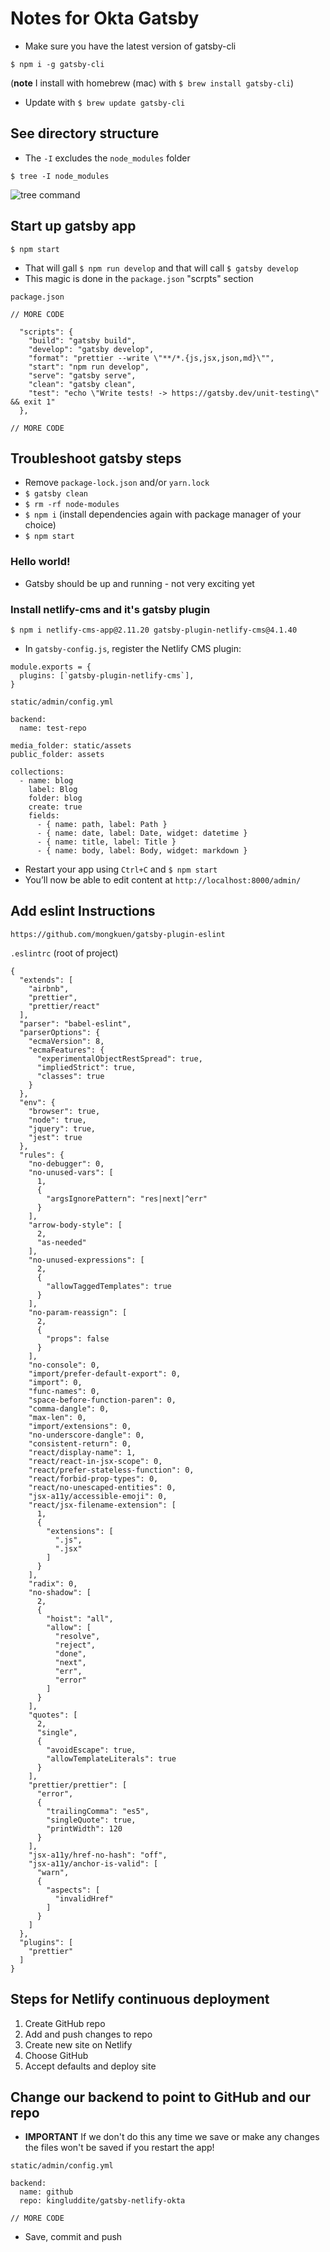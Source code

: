 # Notes for Okta Gatsby
* Make sure you have the latest version of gatsby-cli

`$ npm i -g gatsby-cli`

(**note** I install with homebrew (mac) with `$ brew install gatsby-cli`)

* Update with `$ brew update gatsby-cli`

## See directory structure
* The `-I` excludes the `node_modules` folder

`$ tree -I node_modules`

![tree command](https://i.imgur.com/f8mD5V0.png)

## Start up gatsby app
`$ npm start`

* That will gall `$ npm run develop` and that will call `$ gatsby develop`
* This magic is done in the `package.json` "scrpts" section

`package.json`

```
// MORE CODE

  "scripts": {
    "build": "gatsby build",
    "develop": "gatsby develop",
    "format": "prettier --write \"**/*.{js,jsx,json,md}\"",
    "start": "npm run develop",
    "serve": "gatsby serve",
    "clean": "gatsby clean",
    "test": "echo \"Write tests! -> https://gatsby.dev/unit-testing\" && exit 1"
  },

// MORE CODE
```

## Troubleshoot gatsby steps
* Remove `package-lock.json` and/or `yarn.lock`
* `$ gatsby clean`
* `$ rm -rf node-modules`
* `$ npm i` (install dependencies again with package manager of your choice)
* `$ npm start`

### Hello world!
* Gatsby should be up and running - not very exciting yet

### Install netlify-cms and it's gatsby plugin
`$ npm i netlify-cms-app@2.11.20 gatsby-plugin-netlify-cms@4.1.40`

* In `gatsby-config.js`, register the Netlify CMS plugin:

```
module.exports = {
  plugins: [`gatsby-plugin-netlify-cms`],
}
```

`static/admin/config.yml`

```
backend:
  name: test-repo
  
media_folder: static/assets
public_folder: assets
  
collections:
  - name: blog
    label: Blog
    folder: blog
    create: true
    fields:
      - { name: path, label: Path }
      - { name: date, label: Date, widget: datetime }
      - { name: title, label: Title }
      - { name: body, label: Body, widget: markdown }
```

* Restart your app using `Ctrl+C` and `$ npm start`
* You’ll now be able to edit content at `http://localhost:8000/admin/`

## Add eslint Instructions
`https://github.com/mongkuen/gatsby-plugin-eslint`

`.eslintrc` (root of project)

```
{
  "extends": [
    "airbnb",
    "prettier",
    "prettier/react"
  ],
  "parser": "babel-eslint",
  "parserOptions": {
    "ecmaVersion": 8,
    "ecmaFeatures": {
      "experimentalObjectRestSpread": true,
      "impliedStrict": true,
      "classes": true
    }
  },
  "env": {
    "browser": true,
    "node": true,
    "jquery": true,
    "jest": true
  },
  "rules": {
    "no-debugger": 0,
    "no-unused-vars": [
      1,
      {
        "argsIgnorePattern": "res|next|^err"
      }
    ],
    "arrow-body-style": [
      2,
      "as-needed"
    ],
    "no-unused-expressions": [
      2,
      {
        "allowTaggedTemplates": true
      }
    ],
    "no-param-reassign": [
      2,
      {
        "props": false
      }
    ],
    "no-console": 0,
    "import/prefer-default-export": 0,
    "import": 0,
    "func-names": 0,
    "space-before-function-paren": 0,
    "comma-dangle": 0,
    "max-len": 0,
    "import/extensions": 0,
    "no-underscore-dangle": 0,
    "consistent-return": 0,
    "react/display-name": 1,
    "react/react-in-jsx-scope": 0,
    "react/prefer-stateless-function": 0,
    "react/forbid-prop-types": 0,
    "react/no-unescaped-entities": 0,
    "jsx-a11y/accessible-emoji": 0,
    "react/jsx-filename-extension": [
      1,
      {
        "extensions": [
          ".js",
          ".jsx"
        ]
      }
    ],
    "radix": 0,
    "no-shadow": [
      2,
      {
        "hoist": "all",
        "allow": [
          "resolve",
          "reject",
          "done",
          "next",
          "err",
          "error"
        ]
      }
    ],
    "quotes": [
      2,
      "single",
      {
        "avoidEscape": true,
        "allowTemplateLiterals": true
      }
    ],
    "prettier/prettier": [
      "error",
      {
        "trailingComma": "es5",
        "singleQuote": true,
        "printWidth": 120
      }
    ],
    "jsx-a11y/href-no-hash": "off",
    "jsx-a11y/anchor-is-valid": [
      "warn",
      {
        "aspects": [
          "invalidHref"
        ]
      }
    ]
  },
  "plugins": [
    "prettier"
  ]
}
```

## Steps for Netlify continuous deployment
1. Create GitHub repo
2. Add and push changes to repo
3. Create new site on Netlify
4. Choose GitHub
5. Accept defaults and deploy site

## Change our backend to point to GitHub and our repo
* **IMPORTANT** If we don't do this any time we save or make any changes the files won't be saved if you restart the app!

`static/admin/config.yml`

```
backend:
  name: github
  repo: kingluddite/gatsby-netlify-okta

// MORE CODE
```

* Save, commit and push
